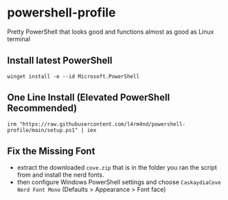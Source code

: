 # powershell-profile
Pretty PowerShell that looks good and functions almost as good as Linux terminal 

## Install latest PowerShell

```
winget install -e --id Microsoft.PowerShell
```

## One Line Install (Elevated PowerShell Recommended)

```
irm "https://raw.githubusercontent.com/l4rm4nd/powershell-profile/main/setup.ps1" | iex
```

## Fix the Missing Font

- extract the downloaded `cove.zip` that is in the folder you ran the script from and install the nerd fonts. 
- then configure Windows PowerShell settings and choose `CaskaydiaCove Nerd Font Mono` (Defaults > Appearance > Font face)
